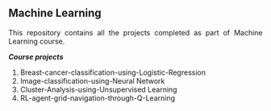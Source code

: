 ## Machine Learning
<p align= "Justify">
This repository contains all the projects completed as part of Machine Learning course.
</p>

***Course projects*** <br>
1. Breast-cancer-classification-using-Logistic-Regression <br>
2. Image-classification-using-Neural Network <br>
3. Cluster-Analysis-using-Unsupervised Learning <br>
4. RL-agent-grid-navigation-through-Q-Learning <br>
